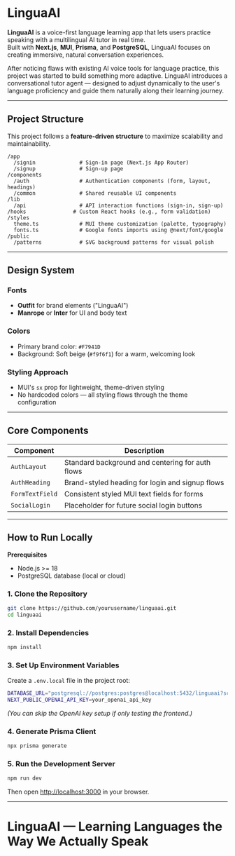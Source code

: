 # LinguaAI

**LinguaAI** is a voice-first language learning app that lets users practice speaking with a multilingual AI tutor in real time.  
Built with **Next.js**, **MUI**, **Prisma**, and **PostgreSQL**, LinguaAI focuses on creating immersive, natural conversation experiences.

After noticing flaws with existing AI voice tools for language practice, this project was started to build something more adaptive. LinguaAI introduces a conversational tutor agent — designed to adjust dynamically to the user's language proficiency and guide them naturally along their learning journey.

---

## Project Structure

This project follows a **feature-driven structure** to maximize scalability and maintainability.

```
/app
  /signin              # Sign-in page (Next.js App Router)
  /signup              # Sign-up page
/components
  /auth                # Authentication components (form, layout, headings)
  /common              # Shared reusable UI components
/lib
  /api                 # API interaction functions (sign-in, sign-up)
/hooks               # Custom React hooks (e.g., form validation)
/styles
  theme.ts             # MUI theme customization (palette, typography)
  fonts.ts             # Google fonts imports using @next/font/google
/public
  /patterns            # SVG background patterns for visual polish
```

---

## Design System

### Fonts
- **Outfit** for brand elements ("LinguaAI")
- **Manrope** or **Inter** for UI and body text

### Colors
- Primary brand color: `#F7941D`
- Background: Soft beige (`#f9f6f1`) for a warm, welcoming look

### Styling Approach
- MUI's `sx` prop for lightweight, theme-driven styling
- No hardcoded colors — all styling flows through the theme configuration

---

## Core Components

| Component        | Description                                      |
|------------------|--------------------------------------------------|
| `AuthLayout`     | Standard background and centering for auth flows |
| `AuthHeading`    | Brand-styled heading for login and signup flows  |
| `FormTextField`  | Consistent styled MUI text fields for forms      |
| `SocialLogin`    | Placeholder for future social login buttons     |

---

## How to Run Locally

**Prerequisites**
- Node.js >= 18
- PostgreSQL database (local or cloud)

### 1. Clone the Repository

```bash
git clone https://github.com/yourusername/linguaai.git
cd linguaai
```

### 2. Install Dependencies

```bash
npm install
```

### 3. Set Up Environment Variables

Create a `.env.local` file in the project root:

```bash
DATABASE_URL="postgresql://postgres:postgres@localhost:5432/linguaai?schema=public"
NEXT_PUBLIC_OPENAI_API_KEY=your_openai_api_key
```

_(You can skip the OpenAI key setup if only testing the frontend.)_

### 4. Generate Prisma Client

```bash
npx prisma generate
```

### 5. Run the Development Server

```bash
npm run dev
```

Then open [http://localhost:3000](http://localhost:3000) in your browser.

---

# LinguaAI — Learning Languages the Way We Actually Speak
